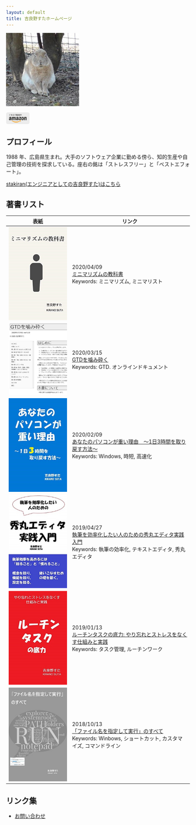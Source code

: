 ```yaml
---
layout: default
title: 吉良野すたホームページ
---
```


![avatar](assets/img/avatar_half.jpg)

<a href="https://www.amazon.co.jp/%E5%90%89%E8%89%AF%E9%87%8E%E3%81%99%E3%81%9F/e/B07JLHMBDV"><img src="assets/logo/kindle_gray.png" width="64" height="32"></a>

## プロフィール
1988 年、広島県生まれ。大手のソフトウェア企業に勤める傍ら、知的生産や自己管理の技術を探求している。座右の銘は「ストレスフリー」と「ベストエフォート」。

[stakiran(エンジニアとしての吉良野すた)はこちら](index_as_software_engineer.md)

## 著書リスト

| 表紙 | リンク |
| ---- | ------ |
| <a href="https://www.amazon.co.jp/dp/B086WR1YDZ">![06_minimalismc.jpg](assets/img/06_minimalism.jpg)</a> | 2020/04/09<br>[ミニマリズムの教科書](https://www.amazon.co.jp/dp/B086WR1YDZ)<br>Keywords: ミニマリズム, ミニマリスト |
| <a href="https://stakiran.github.io/gtd_kamikudaku/">![05_gtd_onlinedoc.jpg](assets/img/05_gtd_onlinedoc.jpg)</a> | 2020/03/15<br>[GTDを噛み砕く](https://stakiran.github.io/gtd_kamikudaku/)<br>Keywords: GTD. オンラインドキュメント |
| <a href="https://www.amazon.co.jp/dp/B084LV7JVV/">![04_winpc_3h.jpg](assets/img/04_winpc_3h.jpg)</a> | 2020/02/09<br>[あなたのパソコンが重い理由　～1日3時間を取り戻す方法～](https://www.amazon.co.jp/gp/product/B084LV7JVV/)<br>Keywords: Windows, 時短, 高速化 |
| <a href="https://www.amazon.co.jp/gp/product/B07R6FTSMT/">![03_hidemaru.jpg](assets/img/03_hidemaru.jpg)</a> | 2019/04/27<br>[執筆を効率化したい人のための秀丸エディタ実践入門](https://www.amazon.co.jp/gp/product/B07R6FTSMT/)<br>Keywords: 執筆の効率化, テキストエディタ, 秀丸エディタ |
| <a href="https://www.amazon.co.jp/gp/product/B07MJW8MVD/">![02_routinetask.jpg](assets/img/02_routinetask.jpg)</a> | 2019/01/13<br>[ルーチンタスクの底力: やり忘れとストレスをなくす仕組みと実践](https://www.amazon.co.jp/gp/product/B07MJW8MVD/)<br>Keywords: タスク管理, ルーチンワーク |
| <a href="https://www.amazon.co.jp/gp/product/B07JF3BHP5/">![01_run.jpg](assets/img/01_run.jpg)</a> | 2018/10/13<br>[「ファイル名を指定して実行」のすべて](https://www.amazon.co.jp/gp/product/B07JF3BHP5/)<br>Keywords: Winbows, ショートカット, カスタマイズ, コマンドライン |

## リンク集
- [お問い合わせ](contact.md)
